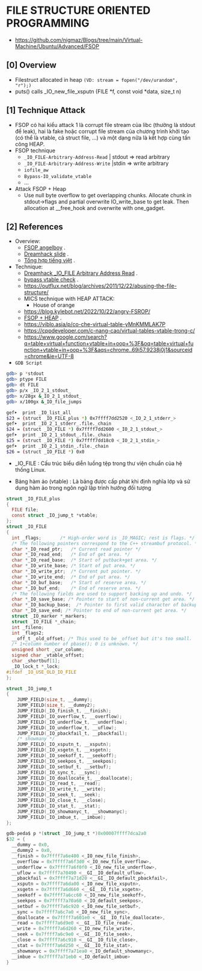 # FILE STRUCTURE ORIENTED PROGRAMMING

- https://github.com/nigmaz/Blogs/tree/main/Virtual-Machine/Ubuntu/Advanced/FSOP

## [0] Overview
- Filestruct allocated in heap `(VD: stream = fopen("/dev/urandom", "r");)`
- puts() calls _IO_new_file_xsputn (FILE *f, const void *data, size_t n)

## [1] Technique Attack
- FSOP có hai kiểu attack 1 là corrupt file stream của libc (thường là stdout để leak), hai là fake hoặc corrupt file stream của chương trình khởi tạo (có thể là vtable, cả struct file, ...) và một dạng nữa là kết hợp cùng tấn công HEAP.
- FSOP technique
   *  `_IO_FILE-Arbitrary-Address-Read` | stdout => read arbitrary 
   *  `_IO_FILE-Arbitrary-Address-Write` |stdin => write arbitrary
   *  `iofile_aw`
   *  `Bypass-IO_validate_vtable`
   * ...
- Attack FSOP + Heap
   * Use null byte overflow to get overlapping chunks. Allocate chunk in stdout->flags and partial overwrite IO_write_base to get leak. Then allocation at __free_hook and overwrite with one_gadget.


## [2] References
- Overview:
    * [FSOP angelboy](https://nightrainy.github.io/2019/08/07/play-withe-file-structure-%E6%90%AC%E8%BF%90/?fbclid=IwAR06PLkixggoSadl1ANGvZNW4zgfNOgcs5VC2l2IHtFzEVclUJzFp2NObsI#content) .
    * [Dreamhack slide](https://learn.dreamhack.io/271#4) .
    * [Tổng hợp tiếng việt](https://hackmd.io/@ductin/r1b8nhBs5) .
- Technique:
    * [Dreamhack _IO_FILE Arbitrary Address Read](https://wyv3rn.tistory.com/111) .
    * [bypass vtable check](https://dhavalkapil.com/blogs/FILE-Structure-Exploitation/) .
    * https://outflux.net/blog/archives/2011/12/22/abusing-the-file-structure/
    * MICS technique with HEAP ATTACK:
        + House of orange
    * https://blog.kylebot.net/2022/10/22/angry-FSROP/
    * [FSOP + HEAP](https://ret2school.github.io/post/mailman/) .
    * https://viblo.asia/p/co-che-virtual-table-yMnKMMLAK7P
    * https://cppdeveloper.com/c-nang-cao/virtual-tables-vtable-trong-c/
    * https://www.google.com/search?q=table+virtual+function+vtable+in+oop+%3F&oq=table+virtual+function+vtable+in+oop+%3F&aqs=chrome..69i57.9238j0j1&sourceid=chrome&ie=UTF-8
- `GDB Script`
```bash
gdb> p *stdout
gdb> ptype FILE
gdb> dt FILE
gdb> p/x _IO_2_1_stdout_
gdb> x/28gx &_IO_2_1_stdout_
gdb> x/100gx &_IO_file_jumps

gef➤  print _IO_list_all
$23 = (struct _IO_FILE_plus *) 0x7ffff7dd2520 <_IO_2_1_stderr_>
gef➤  print _IO_2_1_stderr_.file._chain
$24 = (struct _IO_FILE *) 0x7ffff7dd2600 <_IO_2_1_stdout_>
gef➤  print _IO_2_1_stdout_.file._chain
$25 = (struct _IO_FILE *) 0x7ffff7dd18c0 <_IO_2_1_stdin_>
gef➤  print _IO_2_1_stdin_.file._chain
$26 = (struct _IO_FILE *) 0x0
```
- _IO_FILE : Cấu trúc biểu diễn luồng tệp trong thư viện chuẩn của hệ thống Linux.

- Bảng hàm ảo (vtable) : Là bảng được cấp phát khi định nghĩa lớp và sử dụng hàm ảo trong ngôn ngữ lập trình hướng đối tượng
```c
struct _IO_FILE_plus
{
  FILE file;
  const struct _IO_jump_t *vtable;
};
struct _IO_FILE
{
  int _flags;		/* High-order word is _IO_MAGIC; rest is flags. */
  /* The following pointers correspond to the C++ streambuf protocol. */
  char *_IO_read_ptr;	/* Current read pointer */
  char *_IO_read_end;	/* End of get area. */
  char *_IO_read_base;	/* Start of putback+get area. */
  char *_IO_write_base;	/* Start of put area. */
  char *_IO_write_ptr;	/* Current put pointer. */
  char *_IO_write_end;	/* End of put area. */
  char *_IO_buf_base;	/* Start of reserve area. */
  char *_IO_buf_end;	/* End of reserve area. */
  /* The following fields are used to support backing up and undo. */
  char *_IO_save_base; /* Pointer to start of non-current get area. */
  char *_IO_backup_base;  /* Pointer to first valid character of backup area */
  char *_IO_save_end; /* Pointer to end of non-current get area. */
  struct _IO_marker *_markers;
  struct _IO_FILE *_chain;
  int _fileno;
  int _flags2;
  __off_t _old_offset; /* This used to be _offset but it's too small.  */
  /* 1+column number of pbase(); 0 is unknown. */
  unsigned short _cur_column;
  signed char _vtable_offset;
  char _shortbuf[1];
  _IO_lock_t *_lock;
#ifdef _IO_USE_OLD_IO_FILE
};
```
```c
struct _IO_jump_t
{
    JUMP_FIELD(size_t, __dummy);
    JUMP_FIELD(size_t, __dummy2);
    JUMP_FIELD(_IO_finish_t, __finish);
    JUMP_FIELD(_IO_overflow_t, __overflow);
    JUMP_FIELD(_IO_underflow_t, __underflow);
    JUMP_FIELD(_IO_underflow_t, __uflow);
    JUMP_FIELD(_IO_pbackfail_t, __pbackfail);
    /* showmany */
    JUMP_FIELD(_IO_xsputn_t, __xsputn);
    JUMP_FIELD(_IO_xsgetn_t, __xsgetn);
    JUMP_FIELD(_IO_seekoff_t, __seekoff);
    JUMP_FIELD(_IO_seekpos_t, __seekpos);
    JUMP_FIELD(_IO_setbuf_t, __setbuf);
    JUMP_FIELD(_IO_sync_t, __sync);
    JUMP_FIELD(_IO_doallocate_t, __doallocate);
    JUMP_FIELD(_IO_read_t, __read);
    JUMP_FIELD(_IO_write_t, __write);
    JUMP_FIELD(_IO_seek_t, __seek);
    JUMP_FIELD(_IO_close_t, __close);
    JUMP_FIELD(_IO_stat_t, __stat);
    JUMP_FIELD(_IO_showmanyc_t, __showmanyc);
    JUMP_FIELD(_IO_imbue_t, __imbue);
};

gdb-peda$ p *(struct _IO_jump_t *)0x00007ffff7dca2a0
$32 = {
  __dummy = 0x0, 
  __dummy2 = 0x0, 
  __finish = 0x7ffff7a6e400 <_IO_new_file_finish>, 
  __overflow = 0x7ffff7a6f3d0 <_IO_new_file_overflow>, 
  __underflow = 0x7ffff7a6f0f0 <_IO_new_file_underflow>, 
  __uflow = 0x7ffff7a70490 <__GI__IO_default_uflow>, 
  __pbackfail = 0x7ffff7a71d20 <__GI__IO_default_pbackfail>, 
  __xsputn = 0x7ffff7a6da00 <_IO_new_file_xsputn>, 
  __xsgetn = 0x7ffff7a6d660 <__GI__IO_file_xsgetn>, 
  __seekoff = 0x7ffff7a6cc60 <_IO_new_file_seekoff>, 
  __seekpos = 0x7ffff7a70a60 <_IO_default_seekpos>, 
  __setbuf = 0x7ffff7a6c920 <_IO_new_file_setbuf>, 
  __sync = 0x7ffff7a6c7a0 <_IO_new_file_sync>, 
  __doallocate = 0x7ffff7a601e0 <__GI__IO_file_doallocate>, 
  __read = 0x7ffff7a6d9e0 <__GI__IO_file_read>, 
  __write = 0x7ffff7a6d260 <_IO_new_file_write>, 
  __seek = 0x7ffff7a6c9e0 <__GI__IO_file_seek>, 
  __close = 0x7ffff7a6c910 <__GI__IO_file_close>, 
  __stat = 0x7ffff7a6d250 <__GI__IO_file_stat>, 
  __showmanyc = 0x7ffff7a71ea0 <_IO_default_showmanyc>, 
  __imbue = 0x7ffff7a71eb0 <_IO_default_imbue>
}
```
